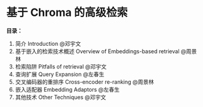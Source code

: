 # 基于 Chroma 的高级检索

**目录：**

1. 简介 Introduction @邓宇文
2. 基于嵌入的检索技术概述 Overview of Embeddings-based retrieval @周景林
3. 检索陷阱 Pitfalls of retrieval @邓宇文
4. 查询扩展 Query Expansion @左春生
5. 交叉编码器的重排序 Cross-encoder re-ranking @周景林
6. 嵌入适配器 Embedding Adaptors @左春生
7. 其他技术 Other Techniques @邓宇文
